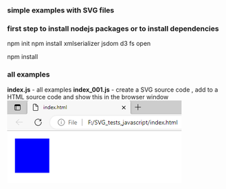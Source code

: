 ### simple examples with SVG files

### first step to install nodejs packages or to install dependencies
npm init 
npm install xmlserializer jsdom d3 fs open

npm install
### all examples 
__index.js__ - all examples
__index_001.js__ - create a SVG source code , add to a HTML source code and show this in the browser window 
![index_001 example](index_001.png)
